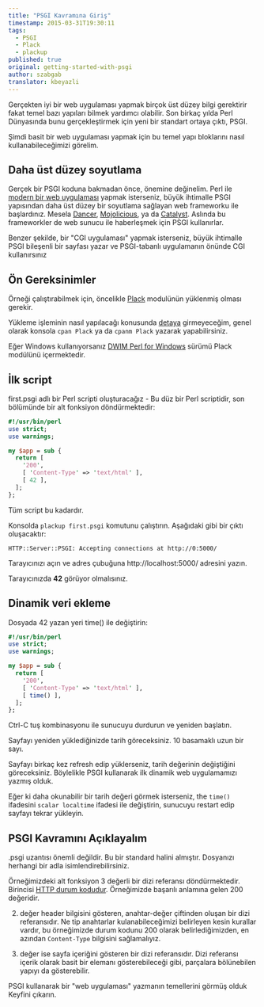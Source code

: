 ```yaml
---
title: "PSGI Kavramına Giriş"
timestamp: 2015-03-31T19:30:11
tags:
  - PSGI
  - Plack
  - plackup
published: true
original: getting-started-with-psgi
author: szabgab
translator: kbeyazli
---
```



Gerçekten iyi bir web uygulaması yapmak birçok üst düzey bilgi gerektirir
fakat temel bazı yapıları bilmek yardımcı olabilir. Son birkaç yılda
Perl Dünyasında bunu gerçekleştirmek için yeni bir standart ortaya çıktı, PSGI.

Şimdi basit bir web uygulaması yapmak için bu temel yapı bloklarını nasıl
kullanabileceğimizi görelim.


## Daha üst düzey soyutlama

Gerçek bir PSGI koduna bakmadan önce, önemine değinelim.
Perl ile [modern bir web uygulaması](/modern-web-with-perl) yapmak isterseniz,
büyük ihtimalle PSGI yapısından daha üst düzey bir soyutlama sağlayan web frameworku ile başlardınız.
Mesela [Dancer](/dancer), [Mojolicious](/mojolicious), ya da [Catalyst](/catalyst).
Aslında bu frameworkler de web sunucu ile haberleşmek için PSGI kullanırlar.

Benzer şekilde, bir "CGI uygulaması" yapmak isterseniz, büyük ihtimalle PSGI bileşenli bir sayfası yazar ve
PSGI-tabanlı uygulamanın önünde CGI kullanırsınız

## Ön Gereksinimler

Örneği çalıştırabilmek için, öncelikle [Plack](http://plackperl.org/) modulünün yüklenmiş olması gerekir. 

Yükleme işleminin nasıl yapılacağı konusunda [detaya](/how-to-install-a-perl-module-from-cpan) girmeyeceğim, genel
olarak konsola `cpan Plack` ya da `cpanm Plack` yazarak yapabilirsiniz.

Eğer Windows kullanıyorsanız [DWIM Perl for Windows](http://dwimperl.szabgab.com/) sürümü
Plack modülünü içermektedir.

## İlk script

first.psgi adlı bir Perl scripti oluşturacağız - Bu düz bir Perl scriptidir,
son bölümünde bir alt fonksiyon döndürmektedir:

```perl
#!/usr/bin/perl
use strict;
use warnings;

my $app = sub {
  return [
    '200',
    [ 'Content-Type' => 'text/html' ],
    [ 42 ],
  ];
};
```

Tüm script bu kadardır.

Konsolda `plackup first.psgi` komutunu çalıştırın. Aşağıdaki gibi bir çıktı oluşacaktır:

```
HTTP::Server::PSGI: Accepting connections at http://0:5000/
```

Tarayıcınızı açın ve adres çubuğuna http://localhost:5000/ adresini yazın.

Tarayıcınızda <b>42</b> görüyor olmalısınız.

## Dinamik veri ekleme

Dosyada 42 yazan yeri time() ile değiştirin:

```perl
#!/usr/bin/perl
use strict;
use warnings;

my $app = sub {
  return [
    '200',
    [ 'Content-Type' => 'text/html' ],
    [ time() ],
  ];
};
```

Ctrl-C tuş kombinasyonu ile sunucuyu durdurun ve yeniden başlatın.

Sayfayı yeniden yüklediğinizde tarih göreceksiniz. 10 basamaklı uzun bir sayı.

Sayfayı birkaç kez refresh edip yüklerseniz, tarih
değerinin değiştiğini göreceksiniz. Böylelikle PSGI
kullanarak ilk dinamik web uygulamamızı yazmış olduk.

Eğer ki daha okunabilir bir tarih değeri görmek isterseniz, the `time()`
ifadesini `scalar localtime` ifadesi ile değiştirin, sunucuyu restart edip
sayfayı tekrar yükleyin.

## PSGI Kavramını Açıklayalım

.psgi uzantısı önemli değildir. Bu bir standard halini almıştır.
Dosyanızı herhangi bir adla isimlendirebilirsiniz.

Örneğimizdeki alt fonksiyon 3 değerli bir dizi referansı döndürmektedir.
Birincisi [HTTP durum kodudur](https://en.wikipedia.org/wiki/List_of_HTTP_status_codes).
Örneğimizde başarılı anlamına gelen 200 değeridir.

2. değer header bilgisini gösteren, anahtar-değer çiftinden oluşan bir dizi referansıdır. 
Ne tip anahtarlar kulanabileceğimizi belirleyen kesin kurallar vardır, bu örneğimizde
durum kodunu 200 olarak belirlediğimizden, en azından `Content-Type` bilgisini sağlamalıyız.

3. değer ise sayfa içeriğini gösteren bir dizi referansıdır.
Dizi referansı içerik olarak basit bir elemanı gösterebileceği gibi, parçalara
bölünebilen yapıyı da gösterebilir.

PSGI kullanarak bir "web uygulaması" yazmanın temellerini görmüş olduk
Keyfini çıkarın.

